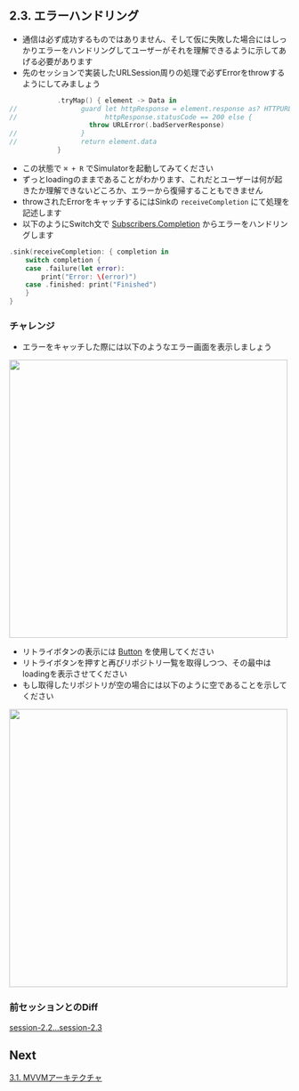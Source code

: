 ## 2.3. エラーハンドリング
- 通信は必ず成功するものではありません、そして仮に失敗した場合にはしっかりエラーをハンドリングしてユーザーがそれを理解できるように示してあげる必要があります
- 先のセッションで実装したURLSession周りの処理で必ずErrorをthrowするようにしてみましょう

```swift
            .tryMap() { element -> Data in
//                guard let httpResponse = element.response as? HTTPURLResponse,
//                      httpResponse.statusCode == 200 else {
                    throw URLError(.badServerResponse)
//                }
//                return element.data
            }
```
    
- この状態で `⌘ + R` でSimulatorを起動してみてください
- ずっとloadingのままであることがわかります、これだとユーザーは何が起きたか理解できないどころか、エラーから復帰することもできません
- throwされたErrorをキャッチするにはSinkの `receiveCompletion` にて処理を記述します
- 以下のようにSwitch文で [Subscribers.Completion](https://developer.apple.com/documentation/combine/subscribers/completion) からエラーをハンドリングします

```swift
.sink(receiveCompletion: { completion in
    switch completion {
    case .failure(let error):
        print("Error: \(error)")
    case .finished: print("Finished")
    }
}
```

### チャレンジ
- エラーをキャッチした際には以下のようなエラー画面を表示しましょう
<img src="https://user-images.githubusercontent.com/8536870/115537014-5869e200-a2d5-11eb-976b-ca4612adfba7.png" height=500>

- リトライボタンの表示には [Button](https://developer.apple.com/documentation/swiftui/button) を使用してください
- リトライボタンを押すと再びリポジトリ一覧を取得しつつ、その最中はloadingを表示させてください
- もし取得したリポジトリが空の場合には以下のように空であることを示してください

<img src="https://user-images.githubusercontent.com/8536870/115537090-6e77a280-a2d5-11eb-801a-03e8b99fc87d.png" height=500>

### 前セッションとのDiff
[session-2.2...session-2.3](https://github.com/mixigroup/ios-swiftui-training/compare/session-2.2...session-2.3)

## Next
[3.1. MVVMアーキテクチャ](https://github.com/mixigroup/ios-swiftui-training/tree/session-3.1)
